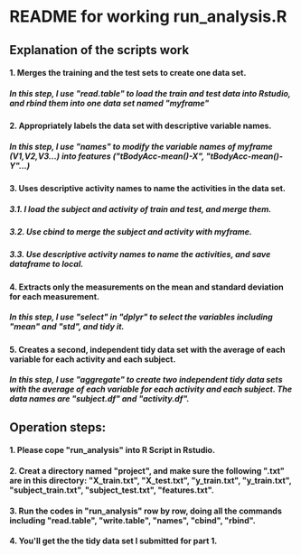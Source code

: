 # README for working run_analysis.R

## Explanation of the scripts work

#### 1. Merges the training and the test sets to create one data set.
##### In this step, I use "read.table" to load the train and test data into Rstudio, and rbind them into one data set named "myframe"

#### 2. Appropriately labels the data set with descriptive variable names.
##### In this step, I use "names" to modify the variable names of myframe (V1,V2,V3...) into features ("tBodyAcc-mean()-X", "tBodyAcc-mean()-Y"...)

#### 3. Uses descriptive activity names to name the activities in the data set.
##### 3.1. I load the subject and activity of train and test, and merge them.
##### 3.2. Use cbind to merge the subject and activity with myframe.
##### 3.3. Use descriptive activity names to name the activities, and save dataframe to local.

#### 4. Extracts only the measurements on the mean and standard deviation for each measurement. 
##### In this step, I use "select" in "dplyr" to select the variables including "mean" and "std", and tidy it.

#### 5. Creates a second, independent tidy data set with the average of each variable for each activity and each subject.
##### In this step, I use "aggregate" to create two independent tidy data sets with the average of each variable for each activity and each subject. The data names are "subject.df" and "activity.df".

## Operation steps:
#### 1. Please cope "run_analysis" into R Script in Rstudio.
#### 2. Creat a directory named "project", and make sure the following ".txt" are in this directory: "X_train.txt", "X_test.txt", "y_train.txt", "y_train.txt", "subject_train.txt", "subject_test.txt", "features.txt".
#### 3. Run the codes in "run_analysis" row by row, doing all the commands including "read.table", "write.table", "names", "cbind", "rbind".
#### 4. You'll get the the tidy data set I submitted for part 1.
